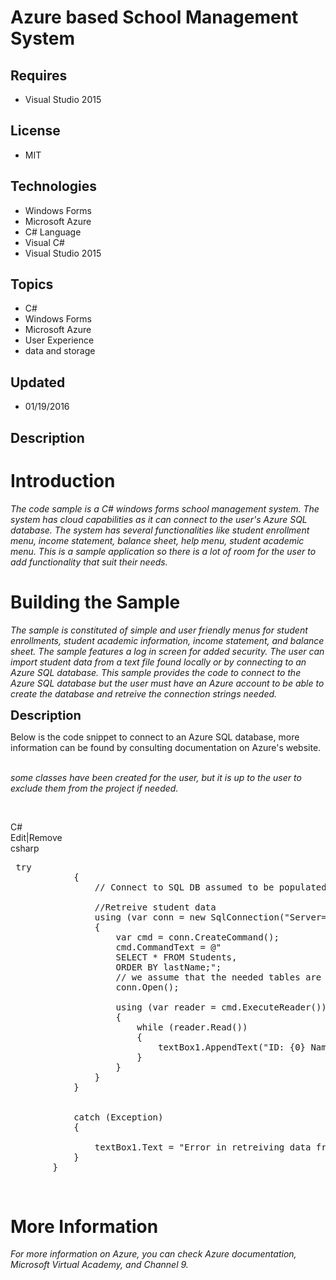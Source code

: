 # Azure based School Management System
## Requires
- Visual Studio 2015
## License
- MIT
## Technologies
- Windows Forms
- Microsoft Azure
- C# Language
- Visual C#
- Visual Studio 2015
## Topics
- C#
- Windows Forms
- Microsoft Azure
- User Experience
- data and storage
## Updated
- 01/19/2016
## Description

<h1>Introduction</h1>
<p><em>The code sample is a C# windows forms school management system. The system has cloud capabilities as it can connect to the user's Azure SQL database. The system has several functionalities like student enrollment menu, income statement, balance sheet,
 help menu, student academic menu. This is a sample application so there is a lot of room for the user to add functionality that suit their needs.<br>
</em></p>
<h1><span>Building the Sample</span></h1>
<p><em>The sample is constituted of simple and user friendly menus for student enrollments, student academic information, income statement, and balance sheet. The sample features a log in screen for added security. The user can import student data from a text
 file found locally or by connecting to an Azure SQL database. This sample provides the code to connect to the Azure SQL database but the user must have an Azure account to be able to create the database and retreive the connection strings needed.</em></p>
<p><span style="font-size:20px; font-weight:bold">Description</span></p>
<p>Below is the code snippet to connect to an Azure SQL database, more information can be found by consulting documentation on Azure's website.<br>
<em>&nbsp;</em></p>
<p><em>some classes have been created for the user, but it is up to the user to exclude them from the project if needed. &nbsp;
<br>
</em></p>
<p>&nbsp;</p>
<div class="scriptcode">
<div class="pluginEditHolder" pluginCommand="mceScriptCode">
<div class="title"><span>C#</span></div>
<div class="pluginLinkHolder"><span class="pluginEditHolderLink">Edit</span>|<span class="pluginRemoveHolderLink">Remove</span></div>
<span class="hidden">csharp</span>

<div class="preview">
<pre class="csharp">&nbsp;<span class="cs__keyword">try</span>&nbsp;
&nbsp;&nbsp;&nbsp;&nbsp;&nbsp;&nbsp;&nbsp;&nbsp;&nbsp;&nbsp;&nbsp;&nbsp;{&nbsp;
&nbsp;&nbsp;&nbsp;&nbsp;&nbsp;&nbsp;&nbsp;&nbsp;&nbsp;&nbsp;&nbsp;&nbsp;&nbsp;&nbsp;&nbsp;&nbsp;<span class="cs__com">//&nbsp;Connect&nbsp;to&nbsp;SQL&nbsp;DB&nbsp;assumed&nbsp;to&nbsp;be&nbsp;populated&nbsp;with&nbsp;student&nbsp;data</span>&nbsp;
&nbsp;&nbsp;&nbsp;&nbsp;&nbsp;&nbsp;&nbsp;&nbsp;&nbsp;&nbsp;&nbsp;&nbsp;&nbsp;&nbsp;&nbsp;&nbsp;
&nbsp;&nbsp;&nbsp;&nbsp;&nbsp;&nbsp;&nbsp;&nbsp;&nbsp;&nbsp;&nbsp;&nbsp;&nbsp;&nbsp;&nbsp;&nbsp;<span class="cs__com">//Retreive&nbsp;student&nbsp;data</span>&nbsp;
&nbsp;&nbsp;&nbsp;&nbsp;&nbsp;&nbsp;&nbsp;&nbsp;&nbsp;&nbsp;&nbsp;&nbsp;&nbsp;&nbsp;&nbsp;&nbsp;<span class="cs__keyword">using</span>&nbsp;(var&nbsp;conn&nbsp;=&nbsp;<span class="cs__keyword">new</span>&nbsp;SqlConnection(<span class="cs__string">&quot;Server=tcp:SERVER&nbsp;NAME.database.windows.net,1433;Database=DB_NAME;User&nbsp;ID=USER_NAME@SERVER_NAME;Password=INSERT&nbsp;PASSWORD;Encrypt=True;TrustServerCertificate=False;Connection&nbsp;Timeout=30;&quot;</span>))&nbsp;
&nbsp;&nbsp;&nbsp;&nbsp;&nbsp;&nbsp;&nbsp;&nbsp;&nbsp;&nbsp;&nbsp;&nbsp;&nbsp;&nbsp;&nbsp;&nbsp;{&nbsp;
&nbsp;&nbsp;&nbsp;&nbsp;&nbsp;&nbsp;&nbsp;&nbsp;&nbsp;&nbsp;&nbsp;&nbsp;&nbsp;&nbsp;&nbsp;&nbsp;&nbsp;&nbsp;&nbsp;&nbsp;var&nbsp;cmd&nbsp;=&nbsp;conn.CreateCommand();&nbsp;
&nbsp;&nbsp;&nbsp;&nbsp;&nbsp;&nbsp;&nbsp;&nbsp;&nbsp;&nbsp;&nbsp;&nbsp;&nbsp;&nbsp;&nbsp;&nbsp;&nbsp;&nbsp;&nbsp;&nbsp;cmd.CommandText&nbsp;=&nbsp;@&quot;&nbsp;
&nbsp;&nbsp;&nbsp;&nbsp;&nbsp;&nbsp;&nbsp;&nbsp;&nbsp;&nbsp;&nbsp;&nbsp;&nbsp;&nbsp;&nbsp;&nbsp;&nbsp;&nbsp;&nbsp;&nbsp;SELECT&nbsp;*&nbsp;FROM&nbsp;Students,&nbsp;&nbsp;&nbsp;&nbsp;
&nbsp;&nbsp;&nbsp;&nbsp;&nbsp;&nbsp;&nbsp;&nbsp;&nbsp;&nbsp;&nbsp;&nbsp;&nbsp;&nbsp;&nbsp;&nbsp;&nbsp;&nbsp;&nbsp;&nbsp;ORDER&nbsp;BY&nbsp;lastName;&quot;;&nbsp;
&nbsp;&nbsp;&nbsp;&nbsp;&nbsp;&nbsp;&nbsp;&nbsp;&nbsp;&nbsp;&nbsp;&nbsp;&nbsp;&nbsp;&nbsp;&nbsp;&nbsp;&nbsp;&nbsp;&nbsp;<span class="cs__com">//&nbsp;we&nbsp;assume&nbsp;that&nbsp;the&nbsp;needed&nbsp;tables&nbsp;are&nbsp;created&nbsp;in&nbsp;the&nbsp;DB&nbsp;and&nbsp;that&nbsp;the&nbsp;academic&nbsp;info&nbsp;of&nbsp;the&nbsp;students&nbsp;is&nbsp;inserted&nbsp;there</span>&nbsp;
&nbsp;&nbsp;&nbsp;&nbsp;&nbsp;&nbsp;&nbsp;&nbsp;&nbsp;&nbsp;&nbsp;&nbsp;&nbsp;&nbsp;&nbsp;&nbsp;&nbsp;&nbsp;&nbsp;&nbsp;conn.Open();&nbsp;
&nbsp;
&nbsp;&nbsp;&nbsp;&nbsp;&nbsp;&nbsp;&nbsp;&nbsp;&nbsp;&nbsp;&nbsp;&nbsp;&nbsp;&nbsp;&nbsp;&nbsp;&nbsp;&nbsp;&nbsp;&nbsp;<span class="cs__keyword">using</span>&nbsp;(var&nbsp;reader&nbsp;=&nbsp;cmd.ExecuteReader())&nbsp;
&nbsp;&nbsp;&nbsp;&nbsp;&nbsp;&nbsp;&nbsp;&nbsp;&nbsp;&nbsp;&nbsp;&nbsp;&nbsp;&nbsp;&nbsp;&nbsp;&nbsp;&nbsp;&nbsp;&nbsp;{&nbsp;
&nbsp;&nbsp;&nbsp;&nbsp;&nbsp;&nbsp;&nbsp;&nbsp;&nbsp;&nbsp;&nbsp;&nbsp;&nbsp;&nbsp;&nbsp;&nbsp;&nbsp;&nbsp;&nbsp;&nbsp;&nbsp;&nbsp;&nbsp;&nbsp;<span class="cs__keyword">while</span>&nbsp;(reader.Read())&nbsp;
&nbsp;&nbsp;&nbsp;&nbsp;&nbsp;&nbsp;&nbsp;&nbsp;&nbsp;&nbsp;&nbsp;&nbsp;&nbsp;&nbsp;&nbsp;&nbsp;&nbsp;&nbsp;&nbsp;&nbsp;&nbsp;&nbsp;&nbsp;&nbsp;{&nbsp;
&nbsp;&nbsp;&nbsp;&nbsp;&nbsp;&nbsp;&nbsp;&nbsp;&nbsp;&nbsp;&nbsp;&nbsp;&nbsp;&nbsp;&nbsp;&nbsp;&nbsp;&nbsp;&nbsp;&nbsp;&nbsp;&nbsp;&nbsp;&nbsp;&nbsp;&nbsp;&nbsp;&nbsp;textBox1.AppendText(<span class="cs__string">&quot;ID:&nbsp;{0}&nbsp;Name:&nbsp;{1}&nbsp;Order&nbsp;Count:&nbsp;{2}&quot;</span>&nbsp;&#43;&nbsp;reader.GetInt32(<span class="cs__number">0</span>)&nbsp;&#43;&nbsp;reader.GetString(<span class="cs__number">1</span>)&nbsp;&#43;&nbsp;reader.GetInt32(<span class="cs__number">2</span>));&nbsp;
&nbsp;&nbsp;&nbsp;&nbsp;&nbsp;&nbsp;&nbsp;&nbsp;&nbsp;&nbsp;&nbsp;&nbsp;&nbsp;&nbsp;&nbsp;&nbsp;&nbsp;&nbsp;&nbsp;&nbsp;&nbsp;&nbsp;&nbsp;&nbsp;}&nbsp;
&nbsp;&nbsp;&nbsp;&nbsp;&nbsp;&nbsp;&nbsp;&nbsp;&nbsp;&nbsp;&nbsp;&nbsp;&nbsp;&nbsp;&nbsp;&nbsp;&nbsp;&nbsp;&nbsp;&nbsp;}&nbsp;
&nbsp;&nbsp;&nbsp;&nbsp;&nbsp;&nbsp;&nbsp;&nbsp;&nbsp;&nbsp;&nbsp;&nbsp;&nbsp;&nbsp;&nbsp;&nbsp;}&nbsp;
&nbsp;&nbsp;&nbsp;&nbsp;&nbsp;&nbsp;&nbsp;&nbsp;&nbsp;&nbsp;&nbsp;&nbsp;}&nbsp;
&nbsp;
&nbsp;
&nbsp;&nbsp;&nbsp;&nbsp;&nbsp;&nbsp;&nbsp;&nbsp;&nbsp;&nbsp;&nbsp;&nbsp;<span class="cs__keyword">catch</span>&nbsp;(Exception)&nbsp;
&nbsp;&nbsp;&nbsp;&nbsp;&nbsp;&nbsp;&nbsp;&nbsp;&nbsp;&nbsp;&nbsp;&nbsp;{&nbsp;
&nbsp;
&nbsp;&nbsp;&nbsp;&nbsp;&nbsp;&nbsp;&nbsp;&nbsp;&nbsp;&nbsp;&nbsp;&nbsp;&nbsp;&nbsp;&nbsp;&nbsp;textBox1.Text&nbsp;=&nbsp;<span class="cs__string">&quot;Error&nbsp;in&nbsp;retreiving&nbsp;data&nbsp;from&nbsp;SQL&nbsp;Database&quot;</span>;&nbsp;
&nbsp;&nbsp;&nbsp;&nbsp;&nbsp;&nbsp;&nbsp;&nbsp;&nbsp;&nbsp;&nbsp;&nbsp;}&nbsp;
&nbsp;&nbsp;&nbsp;&nbsp;&nbsp;&nbsp;&nbsp;&nbsp;}</pre>
</div>
</div>
</div>
<p>&nbsp;</p>
<h1>More Information</h1>
<p><em>For more information on Azure, you can check Azure documentation, Microsoft Virtual Academy, and Channel 9.<br>
</em></p>
